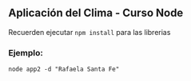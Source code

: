 ## Aplicación del Clima - Curso Node

Recuerden ejecutar ```npm install``` para las librerias

### Ejemplo:
```
node app2 -d "Rafaela Santa Fe"
```